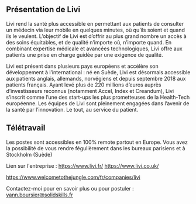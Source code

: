 Présentation de Livi
--------------------

Livi rend la santé plus accessible en permettant aux patients de consulter un médecin via leur mobile en quelques minutes, 
où qu’ils soient et quand ils le veulent. L’objectif de Livi est d’offrir au plus grand nombre un accès à des soins 
équitables, et de qualité n’importe où, n’importe quand. En combinant expertise médicale et avancées technologiques, 
Livi offre aux patients une prise en charge guidée par une exigence de qualité.

Livi est présent dans plusieurs pays européens et accélère son développement à l’international : né en Suède, 
Livi est désormais accessible aux patients anglais, allemands, norvégiens et depuis septembre 2018 aux patients français.
Ayant levé plus de 220 millions d’euros auprès d’investisseurs reconnus (notamment Accel, Index et Creandum), Livi 
s’inscrit comme l’une des start-ups les plus prometteuses de la Health-Tech européenne. Les équipes de Livi sont pleinement 
engagées dans l’avenir de la santé par l’innovation.
Le tout, au service du patient.

Télétravail
-----------
Les postes sont accessibles en 100% remote partout en Europe. Vous avez la possibilité de vous rendre fégulièrement dans les bureaux parisiens et à Stockholm (Suède)

Lien sur l'entreprise : 
https://www.livi.fr/
https://www.livi.co.uk/

https://www.welcometothejungle.com/fr/companies/livi

Contactez-moi pour en savoir plus ou pour postuler : yann.boursier@solidskills.fr
